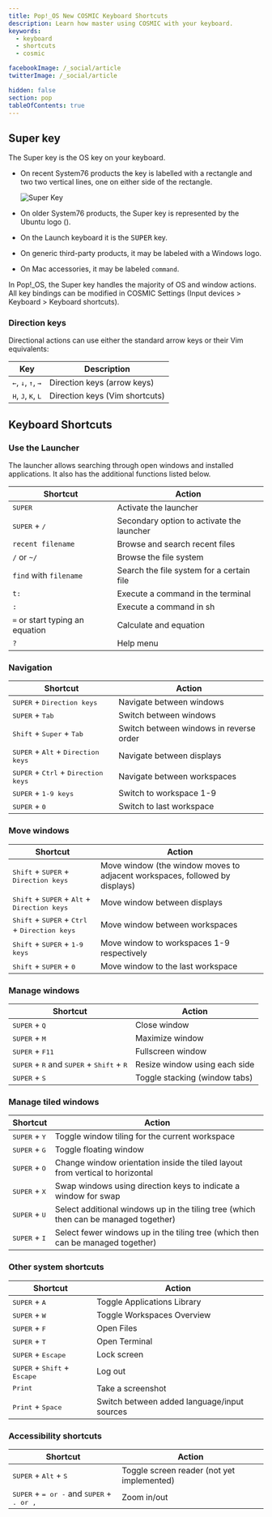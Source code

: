```yaml
---
title: Pop!_OS New COSMIC Keyboard Shortcuts
description: Learn how master using COSMIC with your keyboard.
keywords:
  - keyboard
  - shortcuts
  - cosmic

facebookImage: /_social/article
twitterImage: /_social/article

hidden: false
section: pop
tableOfContents: true
---
```


## Super key

The Super key is the OS key on your keyboard.

- On recent System76 products the key is labelled with a rectangle and two two vertical lines, one on either side of the rectangle.

  ![Super Key](/images/super_key_vector_x64.png)

- On older System76 products, the Super key is represented by the Ubuntu logo (<kbd><font-awesome-icon :icon="['fab', 'ubuntu']"></font-awesome-icon></kbd>).
- On the Launch keyboard it is the <kbd>SUPER</kbd> key.
- On generic third-party products, it may be labeled with a Windows logo.
- On Mac accessories, it may be labeled `command`.

In Pop!\_OS, the Super key handles the majority of OS and window actions. All key bindings can be modified in COSMIC Settings (Input devices > Keyboard > Keyboard shortcuts).

### Direction keys

Directional actions can use either the standard arrow keys or their Vim equivalents:

| Key                                                    | Description                    |
| ------------------------------------------------------ | ------------------------------ |
| <kbd>←</kbd>, <kbd>↓</kbd>, <kbd>↑</kbd>, <kbd>→</kbd> | Direction keys (arrow keys)    |
| <kbd>H</kbd>, <kbd>J</kbd>, <kbd>K</kbd>, <kbd>L</kbd> | Direction keys (Vim shortcuts) |

## Keyboard Shortcuts

### Use the Launcher

The launcher allows searching through open windows and installed applications. It also has the additional functions listed below.

| Shortcut                                                                | Action                                   |
| ----------------------------------------------------------------------- | ---------------------------------------- |
| <kbd>SUPER</kbd>                                                        | Activate the launcher                    |
| <kbd>SUPER</kbd> + <kbd>/</kbd>                                         | Secondary option to activate the launcher|
| `recent filename`                                                       | Browse and search recent files           |
| `/` or `~/`                                                             | Browse the file system                   |
| `find` with `filename`                                                  | Search the file system for a certain file|
| `t:`                                                                    | Execute a command in the terminal        |
| `:`                                                                     | Execute a command in sh                  |
| `=` or start typing an equation                                         | Calculate and equation                   |
| `?`                                                                     | Help menu                                |

### Navigation

| Shortcut                                                                | Action                                   |
| ----------------------------------------------------------------------- | ---------------------------------------- |
| <kbd>SUPER</kbd></kbd> + <kbd>Direction keys</kbd>                      | Navigate between windows                 |
| <kbd>SUPER</kbd> + <kbd>Tab</kbd>                                       | Switch between windows                   |
| <kbd>Shift</kbd> + <kbd>Super</kbd> + <kbd>Tab</kbd>                    | Switch between windows in reverse order  |
| <kbd>SUPER</kbd> + <kbd>Alt</kbd> + <kbd>Direction keys</kbd>           | Navigate between displays                |
| <kbd>SUPER</kbd> + <kbd>Ctrl</kbd> + <kbd>Direction keys</kbd>          | Navigate between workspaces              |
| <kbd>SUPER</kbd> + <kbd>1-9 keys</kbd>                                  | Switch to workspace 1-9                  |
| <kbd>SUPER</kbd> + <kbd>0</kbd>                                         | Switch to last workspace                 |

### Move windows

| Shortcut                                                                                  | Action                                     |
| ----------------------------------------------------------------------------------------- | ------------------------------------------ |
| <kbd>Shift</kbd> + <kbd>SUPER</kbd> + <kbd>Direction keys</kbd>                           | Move window (the window moves to adjacent workspaces, followed by displays) |
| <kbd>Shift</kbd> + <kbd>SUPER</kbd> + <kbd>Alt</kbd> + <kbd>Direction keys</kbd>          | Move window between displays               |
| <kbd>Shift</kbd> + <kbd>SUPER</kbd> + <kbd>Ctrl</kbd> + <kbd>Direction keys</kbd>         | Move window between workspaces             |
| <kbd>Shift</kbd> + <kbd>SUPER</kbd> + <kbd>1-9 keys</kbd>                                 | Move window to workspaces 1-9 respectively |
| <kbd>Shift</kbd> + <kbd>SUPER</kbd> + <kbd>0</kbd>                                        | Move window to the last workspace          |

### Manage windows

| Shortcut                                                                          | Action                                              |
| --------------------------------------------------------------------------------- | --------------------------------------------------- |
| <kbd>SUPER</kbd> + <kbd>Q</kbd>                                                   | Close window                                        |
| <kbd>SUPER</kbd> + <kbd>M</kbd>                                                   | Maximize window                                     |
| <kbd>SUPER</kbd> + <kbd>F11</kbd>                                                 | Fullscreen window                                   |
| <kbd>SUPER</kbd> + <kbd>R</kbd> and <kbd>SUPER</kbd> + <kbd>Shift</kbd> + <kbd>R</kbd>  | Resize window using each side                 |
| <kbd>SUPER</kbd> + <kbd>S</kbd>                                                   | Toggle stacking (window tabs)                       |

### Manage tiled windows

| Shortcut                                                   | Action                          |
| ---------------------------------------------------------- | ------------------------------- |
| <kbd>SUPER</kbd> + <kbd>Y</kbd>                            | Toggle window tiling for the current workspace |
| <kbd>SUPER</kbd> + <kbd>G</kbd>                            | Toggle floating window                         |
| <kbd>SUPER</kbd> + <kbd>O</kbd>                            | Change window orientation inside the tiled layout from vertical to horizontal |
| <kbd>SUPER</kbd> + <kbd>X</kbd>                            | Swap windows using direction keys to indicate a window for swap |
| <kbd>SUPER</kbd> + <kbd>U</kbd>                            | Select additional windows up in the tiling tree (which then can be managed together) |
| <kbd>SUPER</kbd> + <kbd>I</kbd>                            | Select fewer windows up in the tiling tree (which then can be managed together) |

### Other system shortcuts

| Shortcut                                                                        | Action                                         |
| ------------------------------------------------------------------------------- | ---------------------------------------------- |
| <kbd>SUPER</kbd> + <kbd>A</kbd>                                                 | Toggle Applications Library                    |
| <kbd>SUPER</kbd> + <kbd>W</kbd>                                                 | Toggle Workspaces Overview                     |
| <kbd>SUPER</kbd> + <kbd>F</kbd>                                                 | Open Files                                     |
| <kbd>SUPER</kbd> + <kbd>T</kbd>                                                 | Open Terminal                                  |
| <kbd>SUPER</kbd> + <kbd>Escape</kbd>                                            | Lock screen                                    |
| <kbd>SUPER</kbd> + <kbd>Shift</kbd> + <kbd>Escape</kbd>                         | Log out                                        |
| <kbd>Print</kbd>                                                                | Take a screenshot                              |
| <kbd>Print</kbd> + <kbd>Space</kbd>                                             | Switch between added language/input sources    |

### Accessibility shortcuts

| Shortcut                                                       | Action                                             |
| -------------------------------------------------------------- | -------------------------------------------------- |
| <kbd>SUPER</kbd> + <kbd>Alt</kbd> + <kbd>S</kbd>               | Toggle screen reader (not yet implemented)         |
| <kbd>SUPER</kbd> + <kbd>= or -</kbd> and <kbd>SUPER</kbd> + <kbd>. or ,</kbd> | Zoom in/out                         |
